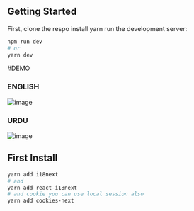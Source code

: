 
## Getting Started

First, clone the respo install yarn run the development server:

```bash
npm run dev
# or
yarn dev
```

#DEMO


### ENGLISH
![image](https://github.com/sajjadlaghari/next-js-localization-with-i18n/assets/68752819/5d8967c3-f553-4db2-b5c9-bd134e8764fa)

### URDU

![image](https://github.com/sajjadlaghari/next-js-localization-with-i18n/assets/68752819/9febb38d-2848-4997-a2b3-f9cc3c2c582c)


## First Install

```bash
yarn add i18next
# and
yarn add react-i18next
# and cookie you can use local session also
yarn add cookies-next 

```
